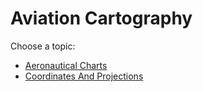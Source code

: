 # Aviation Cartography

Choose a topic:

- [Aeronautical Charts](./aeronautical-charts.md)
- [Coordinates And Projections](./coordinates-and-projections.md)
